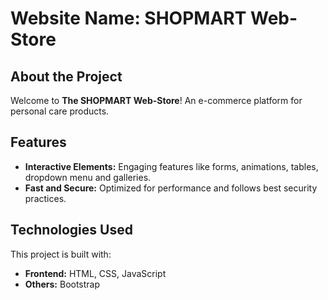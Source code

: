 # Website Name: SHOPMART Web-Store


## About the Project

Welcome to **The SHOPMART Web-Store**! An e-commerce platform for personal care products.


## Features

- **Interactive Elements:** Engaging features like forms, animations, tables, dropdown menu and galleries.
- **Fast and Secure:** Optimized for performance and follows best security practices.



## Technologies Used

This project is built with:
- **Frontend:** HTML, CSS, JavaScript
- **Others:** Bootstrap